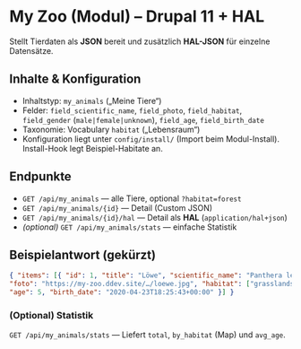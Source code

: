 # My Zoo (Modul) – Drupal 11 + HAL

Stellt Tierdaten als **JSON** bereit und zusätzlich **HAL-JSON** für einzelne Datensätze.

## Inhalte & Konfiguration
- Inhaltstyp: `my_animals` („Meine Tiere“)
- Felder: `field_scientific_name`, `field_photo`, `field_habitat`, `field_gender` (`male|female|unknown`), `field_age`, `field_birth_date`
- Taxonomie: Vocabulary `habitat` („Lebensraum“)
- Konfiguration liegt unter `config/install/` (Import beim Modul-Install). Install-Hook legt Beispiel-Habitate an.

## Endpunkte
- `GET /api/my_animals` — alle Tiere, optional `?habitat=forest`
- `GET /api/my_animals/{id}` — Detail (Custom JSON)
- `GET /api/my_animals/{id}/hal` — Detail als **HAL** (`application/hal+json`)
- *(optional)* `GET /api/my_animals/stats` — einfache Statistik

## Beispielantwort (gekürzt)
```json
{ "items": [{ "id": 1, "title": "Löwe", "scientific_name": "Panthera leo",
"foto": "https://my-zoo.ddev.site/…/loewe.jpg", "habitat": ["grasslands"], "gender": "male",
"age": 5, "birth_date": "2020-04-23T18:25:43+00:00" }] }
```

### (Optional) Statistik
`GET /api/my_animals/stats` — Liefert `total`, `by_habitat` (Map) und `avg_age`.

